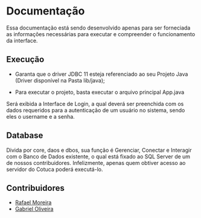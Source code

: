 # Documentação

Essa documentação está sendo desenvolvido apenas para ser forneciada as informações necessárias para executar e compreender o funcionamento da interface.

## Execução
- Garanta que o driver JDBC 11 esteja referenciado ao seu Projeto Java (Driver disponível na Pasta lib/java);

- Para executar o projeto, basta executar o arquivo principal App.java

Será exibida a Interface de Login, a qual deverá ser preenchida com os dados requeridos para a autenticação de um usuário no sistema, sendo eles o username e a senha.

## Database

Divida por core, daos e dbos, sua função é Gerenciar, Conectar e Interagir com o Banco de Dados existente, o qual está fixado ao SQL Server de um de nossos contribuidores. Infelizmente, apenas quem obtiver acesso ao servidor do Cotuca poderá executá-lo.

## Contribuidores

- [Rafael Moreira](https://github.com/RMCSa)
- [Gabriel Oliveira](https://github.com/Polabiel)
